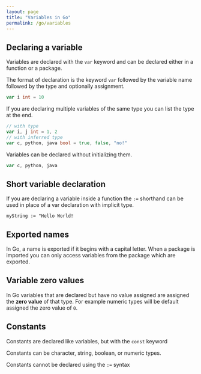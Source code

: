 ```yaml
---
layout: page
title: "Variables in Go"
permalink: /go/variables
---
```


## Declaring a variable

Variables are declared with the `var` keyword and can be declared either in a function or a package.

The format of declaration is the keyword `var` followed by the variable name followed by the type and optionally assignment.

```go
var i int = 10
```

If you are declaring multiple variables of the same type you can list the type at the end.

```go
// with type 
var i, j int = 1, 2
// with inferred type
var c, python, java bool = true, false, "no!"
```

Variables can be declared without initializing them.

```go
var c, python, java 
```

## Short variable declaration


If you are declaring a variable inside a function the `:=` shorthand can be used in place of a var declaration with implicit type.

```myString := "Hello World!```

## Exported names

[comment]: <> (TODO: I don't yet have good notes on packaging.  Will move this there when I do.)

In Go, a name is exported if it begins with a capital letter.  When a package is imported you can only access variables from the package which are exported.

## Variable zero values

In Go variables that are declared but have no value assigned are assigned the **zero value** of that type.  For example numeric types will be default assigned the zero value of `0`.

## Constants

Constants are declared like variables, but with the `const` keyword

Constants can be character, string, boolean, or numeric types.

Constants cannot be declared using the `:=` syntax
